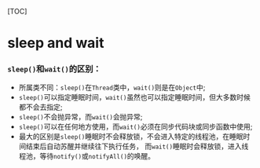 [TOC]

# sleep and wait

### `sleep()`和`wait()`的区别：

+ 所属类不同：`sleep()`在`Thread`类中，`wait()`则是在`Object`中;
+ `sleep()`可以指定睡眠时间，`wait()`虽然也可以指定睡眠时间，但大多数时候都不会去指定;
+ `sleep()`不会抛异常，而`wait()`会抛异常;
+ `sleep()`可以在任何地方使用，而`wait()`必须在同步代码块或同步函数中使用;
+ 最大的区别是`sleep()`睡眠时不会释放锁，不会进入特定的线程池，在睡眠时间结束后自动苏醒并继续往下执行任务，
  而`wait()`睡眠时会释放锁，进入线程池，等待`notify()`或`notifyAll()`的唤醒。
